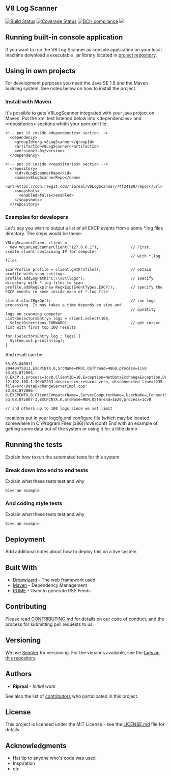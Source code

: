 ## V8 Log Scanner
[![Build Status](https://travis-ci.org/ripreal/V8LogScanner.svg?branch=master)](https://travis-ci.org/ripreal/V8LogScanner)
[![Coverage Status](https://coveralls.io/repos/github/ripreal/V8LogScanner/badge.svg)](https://coveralls.io/github/ripreal/V8LogScanner)
[![BCH compliance](https://bettercodehub.com/edge/badge/ripreal/V8LogScanner?branch=master)](https://bettercodehub.com/)
[![](https://jitpack.io/v/ripreal/V8LogScanner.svg)](https://jitpack.io/#ripreal/V8LogScanner)

## Running built-in console application

If you want to run the V8 Log Scanner as console application on your local machine download a executable .jar library located in [project repository](https://github.com/ripreal/V8LogScanner/tree/master/repo/org/v8LogScanner/v8LogScanner/1.0).

## Using in own projects

For development purposes you need the Java SE 1.8  and the Maven building system. See notes below on how to install the project.

### Install with Maven

It's possible to gets V8LogScanner integrated with your java project on Maven. Put the xml text listened below into \<dependencies\> and \<repositories\> sections whitin your pom.xml file.

```
<!-- put it inside <dependencies> section -->
  <dependency>
    <groupId>org.v8LogScanner</groupId>
    <artifactId>v8LogScanner</artifactId>
    <version>1.0</version>      
  </dependency>

<!-- put it inside <repositories> section -->
  <repository>
    <id>v8LogScannerRepo</id>
    <name>v8LogScannerRepo</name>
    <url>https://cdn.rawgit.com/ripreal/V8LogScanner/74f24180/repo/</url>
    <snapshots>
      <enabled>false</enabled>
    </snapshots>
  </repository>
```

### Examples for developers 

Let's say you wish to output a list of all EXCP events from a some \*.log files directory. The steps would be these:

```
V8LogScannerClient client =
  new V8LanLogScannerClient("127.0.0.1");              // First, create client containing IP for computer 
                                                       // with *.log files

ScanProfile profile = client.getProfile();             // obtain profile with scan settings
profile.addLogPath("C:\\v8\\logs");                    // specify directory with *.log files to scan 
profile.addRegExp(new RegxExp(EventTypes.EXCP));       // specify the EXCP events to seek inside each of *.log file

client.startRgxOp();                                   // run logs processing. It may takes a time depends on size and
                                                       // qunatity logs on scanning computer
List<SelectorsEntry> logs = client.select(100,         
  SelectDirections.FORWARD);                           // get cursor list with first top 100 results                            

for (SelectorsEntry log : logs) {
  System.out.println(log);
}
```
And result can be:
```
53:08.840011-20440475011,EXCPCNTX,0,SrcName=PROC,OSThread=4860,process=1cv8
53:08.872005-0,EXCP,1,process=1cv8,ClientID=10,Exception=NetDataExchangeException,Descr='server_addr=(2)192.168.1.39:62233 descr=recv returns zero, disconnected line=2235 file=src\DataExchangeServerImpl.cpp'
53:08.872006-0,EXCPCNTX,0,ClientComputerName=,ServerComputerName=,UserName=,ConnectString=
53:08.872007-3,EXCPCNTX,0,SrcName=MEM,OSThread=1620,process=1cv8

// and others up to 100 logs since we set limit   
```


locations put in your logcfg.xml configure file (which may be located somewhere in C:\Program Files (x86)\1cv8\conf)
End with an example of getting some data out of the system or using it for a little demo

## Running the tests

Explain how to run the automated tests for this system

### Break down into end to end tests

Explain what these tests test and why

```
Give an example
```

### And coding style tests

Explain what these tests test and why

```
Give an example
```

## Deployment

Add additional notes about how to deploy this on a live system

## Built With

* [Dropwizard](http://www.dropwizard.io/1.0.2/docs/) - The web framework used
* [Maven](https://maven.apache.org/) - Dependency Management
* [ROME](https://rometools.github.io/rome/) - Used to generate RSS Feeds

## Contributing

Please read [CONTRIBUTING.md](https://gist.github.com/PurpleBooth/b24679402957c63ec426) for details on our code of conduct, and the process for submitting pull requests to us.

## Versioning

We use [SemVer](http://semver.org/) for versioning. For the versions available, see the [tags on this repository](https://github.com/your/project/tags). 

## Authors

* **Ripreal** - *Initial work*

See also the list of [contributors](https://github.com/your/project/contributors) who participated in this project.

## License

This project is licensed under the MIT License - see the [LICENSE.md](LICENSE.md) file for details

## Acknowledgments

* Hat tip to anyone who's code was used
* Inspiration
* etc
